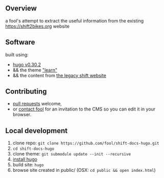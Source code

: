 ## Overview

a fool's attempt to extract the useful information from the existing https://shift2bikes.org website

## Software

built using:
- [hugo v0.30.2](https://gohugo.io) 
- && the theme ["learn"](https://learn.netlify.com)
- && the content from [the legacy shift website](https://shift2bikes.org)

## Contributing

- [pull requests](https://help.github.com/articles/creating-a-pull-request/) welcome, 
- or [contact fool](mailto:gently@gmail.com) for an invitation to the CMS so you can edit it in your browser.

## Local development
1. clone repo: `git clone https://github.com/fool/shift-docs-hugo.git`
2. `cd shift-docs-hugo`
3. clone theme:  `git submodule update --init --recursive`
4. [install hugo](http://gohugo.io/getting-started/quick-start/#step-1-install-hugo)
5. build site: `hugo`
6. browse site created in public/ (OSX: `cd public && open index.html`)
